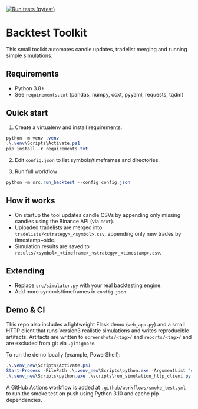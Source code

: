 [![Run tests (pytest)](https://github.com/copilop8624/trading-taoquan/actions/workflows/tests.yml/badge.svg?branch=main)](https://github.com/copilop8624/trading-taoquan/actions/workflows/tests.yml)

Backtest Toolkit
=================

This small toolkit automates candle updates, tradelist merging and running simple simulations.

Requirements
------------
- Python 3.8+
- See `requirements.txt` (pandas, numpy, ccxt, pyyaml, requests, tqdm)

Quick start
-----------
1. Create a virtualenv and install requirements:

```powershell
python -m venv .venv
.\.venv\Scripts\Activate.ps1
pip install -r requirements.txt
```

2. Edit `config.json` to list symbols/timeframes and directories.

3. Run full workflow:

```powershell
python -m src.run_backtest --config config.json
```

How it works
------------
- On startup the tool updates candle CSVs by appending only missing candles using the Binance API (via `ccxt`).
- Uploaded tradelists are merged into `tradelists/<strategy>_<symbol>.csv`, appending only new trades by timestamp+side.
- Simulation results are saved to `results/<symbol>_<timeframe>_<strategy>_<timestamp>.csv`.

Extending
---------
- Replace `src/simulator.py` with your real backtesting engine.
- Add more symbols/timeframes in `config.json`.

Demo & CI
---------

This repo also includes a lightweight Flask demo (`web_app.py`) and a small HTTP client that runs Version3 realistic simulations and writes reproducible artifacts. Artifacts are written to `screenshots/<tag>/` and `reports/<tag>/` and are excluded from git via `.gitignore`.

To run the demo locally (example, PowerShell):

```powershell
.\.venv_new\Scripts\Activate.ps1
Start-Process -FilePath .\.venv_new\Scripts\python.exe -ArgumentList 'web_app.py' -WorkingDirectory (Resolve-Path .).Path -PassThru
.\.venv_new\Scripts\python.exe .\scripts\run_simulation_http_client.py -t demo_run --record-env
```

A GitHub Actions workflow is added at `.github/workflows/smoke_test.yml` to run the smoke test on push using Python 3.10 and cache pip dependencies.
